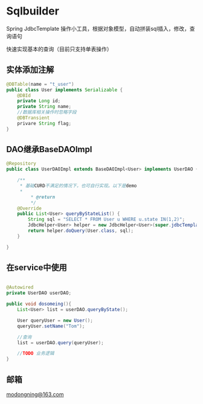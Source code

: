 # Sqlbuilder

Spring JdbcTemplate 操作小工具，根据对象模型，自动拼装sql插入，修改，查询语句

快速实现基本的查询（目前只支持单表操作）

## 实体添加注解

```java
@DBTable(name = "t_user")
public class User implements Serializable {
	@DBId
	private Long id;
	private String name;
	//数据库相关操作时忽略字段
	@DBTransient
	privare String flag;
}
```

## DAO继承BaseDAOImpl

```java
@Repository
public class UserDAOImpl extends BaseDAOImpl<User> implements UserDAO {

	/**
	 * 基础CURD不满足的情况下，也可自行实现。以下是demo
	 * 
		 * @return 
		 */
	@Override
	public List<User> queryByStateList() {
		String sql = "SELECT * FROM User u WHERE u.state IN(1,2)";
		JdbcHelper<User> helper = new JdbcHelper<User>(super.jdbcTemplate);
		return helper.doQuery(User.class, sql);
	}

}
```

## 在service中使用

```java
	
@Autowired
private UserDAO userDAO;

public void dosomeing(){
    List<User> list = userDAO.queryByState();

    User queryUser = new User();
    queryUser.setName("Tom");

    //查询
    list = userDAO.query(queryUser);

    //TODO 业务逻辑	
}

```


## 邮箱

modongning@163.com

